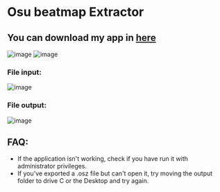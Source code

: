 # Osu beatmap Extractor
## You can download my app in [here](https://drive.google.com/file/d/1H0C2zLeVw2iLfKofc4b-KNm15cuwXBOh/view?usp=sharing)
![image](https://github.com/user-attachments/assets/7deb679e-98df-44e4-a2c4-d34fadb89a2d)
![image](https://github.com/user-attachments/assets/2aa5db97-fb81-4300-86a8-beb26353c830)
### File input:
![image](https://github.com/user-attachments/assets/0ad02021-5751-4ff1-aa4c-666e734bfc98)
### File output:
![image](https://github.com/user-attachments/assets/33348492-ec6b-445f-a808-a466cccb2c35)
## FAQ:

- If the application isn't working, check if you have run it with administrator privileges.
- If you've exported a .osz file but can't open it, try moving the output folder to drive C or the Desktop and try again.
